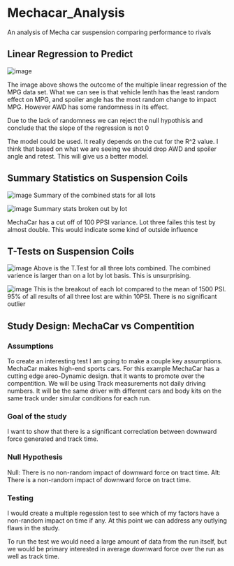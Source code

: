 # Mechacar_Analysis
An analysis of Mecha car suspension comparing performance to rivals

## Linear Regression to Predict
![image](https://user-images.githubusercontent.com/77762219/119251389-26110600-bb5b-11eb-8b68-bd1ecb133d10.png)

The image above shows the outcome of the multiple linear regression of the MPG data set. What we can see is that vehicle lenth has the least random effect on MPG, and spoiler angle has the most random change to impact MPG. However AWD has some randomness in its effect. 

Due to the lack of randomness we can reject the null hypothisis and conclude that the slope of the regression is not 0

The model could be used. It really depends on the cut for the R^2 value. I think that based on what we are seeing we should drop AWD and spoiler angle and retest. This will give us a better model.

## Summary Statistics on Suspension Coils
![image](https://user-images.githubusercontent.com/77762219/119253164-cb7ca780-bb64-11eb-82f8-1409732e5c95.png)
Summary of the combined stats for all lots 

![image](https://user-images.githubusercontent.com/77762219/119253192-f2d37480-bb64-11eb-8242-3cea7c2307ad.png)
Summary stats broken out by lot

MechaCar has a cut off of 100 PPSI variance. Lot three failes this test by almost double. This would indicate some kind of outside influence

## T-Tests on Suspension Coils
![image](https://user-images.githubusercontent.com/77762219/119254163-ae96a300-bb69-11eb-9415-7bfe446584f1.png)
Above is the T.Test for all three lots combined. The combined varience is larger than on a lot by lot basis. This is unsurprising.



![image](https://user-images.githubusercontent.com/77762219/119254141-945cc500-bb69-11eb-91f0-f8fe9f9f87b3.png)
This is the breakout of each lot compared to the mean of 1500 PSI. 95% of all results of all three lost are within 10PSI. There is no significant outlier

## Study Design: MechaCar vs Compentition
### Assumptions
To create an interesting test I am going to make a couple key assumptions. MechaCar makes high-end sports cars. For this example MechaCar has a cutting edge areo-Dynamic design. that it wants to promote over the compentition. We will be using Track measurements not daily driving numbers. It will be the same driver with different cars and body kits on the same track under simular conditions for each run.

### Goal of the study

I want to show that there is a significant correclation between downward force generated and track time.
### Null Hypothesis

Null: There is no non-random impact of downward force on tract time.
Alt: There is a non-random impact of downward force on tract time.

### Testing

I would create a multiple regession test to see which of my factors have a non-random impact on time if any. At this point we can address any outlying flaws in the study.

To run the test we would need a large amount of data from the run itself, but we would be primary interested in average downward force over the run as well as track time.
